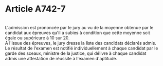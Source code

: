 # Article A742-7

<p><br/>L'admission est prononcée par le jury au vu de la moyenne obtenue par le candidat aux épreuves qu'il a subies à condition que cette moyenne soit égale ou supérieure à 10 sur 20.<br/> A l'issue des épreuves, le jury dresse la liste des candidats déclarés admis. Le résultat de l'examen est notifié individuellement à chaque candidat par le garde des sceaux, ministre de la justice, qui délivre à chaque candidat admis une attestation de réussite à l'examen d'aptitude.</p>